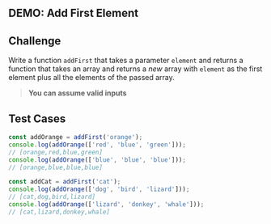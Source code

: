 DEMO: Add First Element
---

## Challenge

Write a function `addFirst` that takes a parameter `element` and returns a function that takes an array and returns a _new_ array with `element` as the first element plus all the elements of the passed array.

> **You can assume valid inputs**

## Test Cases

```js
const addOrange = addFirst('orange');
console.log(addOrange(['red', 'blue', 'green']));
// [orange,red,blue,green]
console.log(addOrange(['blue', 'blue', 'blue']));
// [orange,blue,blue,blue]

const addCat = addFirst('cat');
console.log(addOrange(['dog', 'bird', 'lizard']));
// [cat,dog,bird,lizard]
console.log(addOrange(['lizard', 'donkey', 'whale']));
// [cat,lizard,donkey,whale]

```

